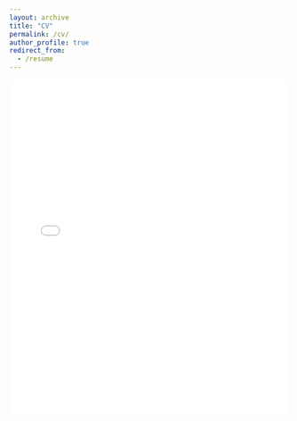 ```yaml
---
layout: archive
title: "CV"
permalink: /cv/
author_profile: true
redirect_from:
  - /resume
---
```


<embed src="files/CV_YAN Tonglin_.pdf" type="application/pdf" width="100%" height="600px" />